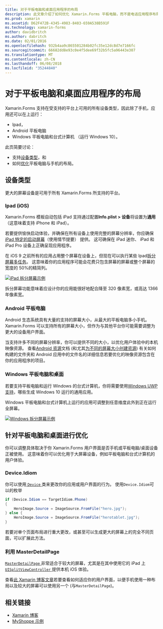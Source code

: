 ```yaml
---
title: 对于平板电脑和桌面应用程序的布局
description: 此文章介绍了如何优化 Xamarin.Forms 平板电脑，而不是电话应用程序布局。
ms.prod: xamarin
ms.assetid: D62F472B-4345-4983-8403-659A538B591F
ms.technology: xamarin-forms
author: davidbritch
ms.author: dabritch
ms.date: 02/01/2016
ms.openlocfilehash: 932b4aa9c865501284b02fc35e12dc8d7e7166fc
ms.sourcegitcommit: 66682dd8e93c0e4f5dee69f32b5fc5a96443e307
ms.translationtype: MT
ms.contentlocale: zh-CN
ms.lasthandoff: 06/08/2018
ms.locfileid: "35244840"
---
```

# <a name="layout-for-tablet-and-desktop-apps"></a>对于平板电脑和桌面应用程序的布局

Xamarin.Forms 支持在受支持的平台上可用的所有设备类型，因此除了手机，应用还可以在上运行：

* Ipad，
* Android 平板电脑
* Windows 平板电脑和台式计算机 （运行 Windows 10）。

此页简要讨论：

* 支持[设备类型](#Device_Types)，和
* 如何[优化](#optimize)平板电脑与手机的布局。

<a name="Device_Types" />

## <a name="device-types"></a>设备类型

更大的屏幕设备是可用于所有 Xamarin.Forms 所支持的平台。

### <a name="ipads-ios"></a>Ipad (iOS)

Xamarin.Forms 模板自动包括 iPad 支持通过配置**Info.plist > 设备**将设置为**通用**（这意味着支持 iPhone 和 iPad）。

若要提供愉快启动体验，并确保在所有设备上使用完整的屏幕分辨率，你应确保[iPad 特定的启动屏幕](~/ios/app-fundamentals/images-icons/launch-screens.md)（使用情节提要） 提供。 这可确保在 iPad 迷你、 iPad 和 iPad Pro 设备上正确呈现应用程序。

在 iOS 9 之前所有的应用占用整个屏幕在设备上，但现在可以执行某些 Ipad[拆分屏幕多任务](~/ios/platform/multitasking.md)。
这意味着你的应用程序可能会花费只包含屏幕的屏幕或整个屏幕的宽度的 50%的精简列。

[![](tablet-images/ipad-sml.png "iPad 拆分屏幕示例")](tablet-images/ipad.png#lightbox "iPad 拆分屏幕示例")

拆分屏幕功能意味着应设计你的应用能很好地配合降至 320 像素宽，或高达 1366年像素宽。

### <a name="android-tablets"></a>Android 平板电脑

Android 生态系统具有大量的支持的屏幕大小，从最大的平板电脑多小手机。 Xamarin.Forms 可以支持所有的屏幕大小，但作为与其他平台你可能需要调整为更大的设备用户界面。

当支持许多不同的屏幕分辨率，你可以提供不同的大小，以优化用户体验中的本机映像资源。
查看[Android 资源](~/android/app-fundamentals/resources-in-android/index.md)文档 (和尤其[为不同的屏幕大小创建资源](~/android/app-fundamentals/resources-in-android/resources-for-varying-screens.md)) 有关如何构建的文件夹和 Android 应用中的文件名的详细信息若要优化的映像资源包含在你的应用程序的项目。

### <a name="windows-tablets-and-desktops"></a>Windows 平板电脑和桌面

若要支持平板电脑和运行 Windows 的台式计算机，你将需要使用[Windows UWP 支持](~/xamarin-forms/platform/windows/installation/index.md)，哪些生成 Windows 10 运行的通用应用。

Windows 平板电脑和台式计算机上运行的应用可调整到任意维度此外到正在运行全屏幕。

[![](tablet-images/splitscreen-sml.png "Windows 拆分屏幕示例")](tablet-images/splitscreen.png#lightbox "Windows 拆分屏幕示例")


<a name="optimize" />

## <a name="optimizing-for-tablet-and-desktop"></a>针对平板电脑和桌面进行优化

你可以调整具体取决于你 Xamarin.Forms 用户界面是否手机或平板电脑/桌面设备正被使用。 这意味着你可以优化用于大屏幕设备，例如平板电脑和台式计算机的用户体验。


### <a name="deviceidiom"></a>Device.Idiom

你可以使用[ `Device` ](~/xamarin-forms/platform/device.md)类来更改你的应用或用户界面的行为。 使用`Device.Idiom`可以的枚举

```csharp
if (Device.Idiom == TargetIdiom.Phone)
{
    HeroImage.Source = ImageSource.FromFile("hero.jpg");
} else {
    HeroImage.Source = ImageSource.FromFile("herotablet.jpg");
}
```

若要对单个页面布局进行重大更改，或甚至可以生成更大的屏幕上的完全不同页面，可以扩展此方法。

### <a name="leveraging-masterdetailpage"></a>利用 MasterDetailPage

[ `MasterDetailPage` ](https://developer.xamarin.com/api/type/Xamarin.Forms.MasterDetailPage/)非常适合于较大的屏幕，尤其是在其中使用它的 iPad 上[ `UISplitViewController` ](https://developer.xamarin.com/api/type/UIKit.UISplitViewController/)提供本机 iOS 体验。

查看[此 Xamarin 博客文章](https://blog.xamarin.com/bringing-xamarin-forms-apps-to-tablets/)若要查看如何适应你的用户界面，以便手机使用一种布局以及较大的屏幕可以使用另一个 (与`MasterDetailPage`)。



## <a name="related-links"></a>相关链接

- [Xamarin 博客](https://blog.xamarin.com/bringing-xamarin-forms-apps-to-tablets/)
- [MyShoppe 示例](https://github.com/jamesmontemagno/myshoppe)
